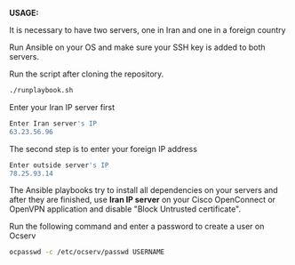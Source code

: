 **USAGE:**

It is necessary to have two servers, one in Iran and one in a foreign country

Run Ansible on your OS and make sure your SSH key is added to both servers.

Run the script after cloning the repository.

```bash
./runplaybook.sh
```

Enter your Iran IP server first

```bash
Enter Iran server's IP
63.23.56.96
```
The second step is to enter your foreign IP address

```bash
Enter outside server's IP
78.25.93.14
```
The Ansible playbooks try to install all dependencies on your servers and after they are finished, use **Iran IP server** on your Cisco OpenConnect or OpenVPN application and disable "Block Untrusted certificate".

Run the following command and enter a password to create a user on Ocserv

```bash
ocpasswd -c /etc/ocserv/passwd USERNAME
```
